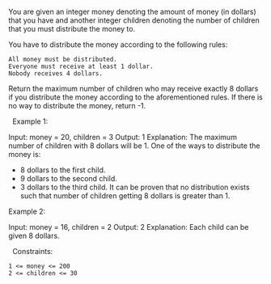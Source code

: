 You are given an integer money denoting the amount of money (in dollars) that you have and another integer children denoting the number of children that you must distribute the money to.

You have to distribute the money according to the following rules:


	All money must be distributed.
	Everyone must receive at least 1 dollar.
	Nobody receives 4 dollars.


Return the maximum number of children who may receive exactly 8 dollars if you distribute the money according to the aforementioned rules. If there is no way to distribute the money, return -1.

 
Example 1:

Input: money = 20, children = 3
Output: 1
Explanation: 
The maximum number of children with 8 dollars will be 1. One of the ways to distribute the money is:
- 8 dollars to the first child.
- 9 dollars to the second child. 
- 3 dollars to the third child.
It can be proven that no distribution exists such that number of children getting 8 dollars is greater than 1.


Example 2:

Input: money = 16, children = 2
Output: 2
Explanation: Each child can be given 8 dollars.


 
Constraints:


	1 <= money <= 200
	2 <= children <= 30

